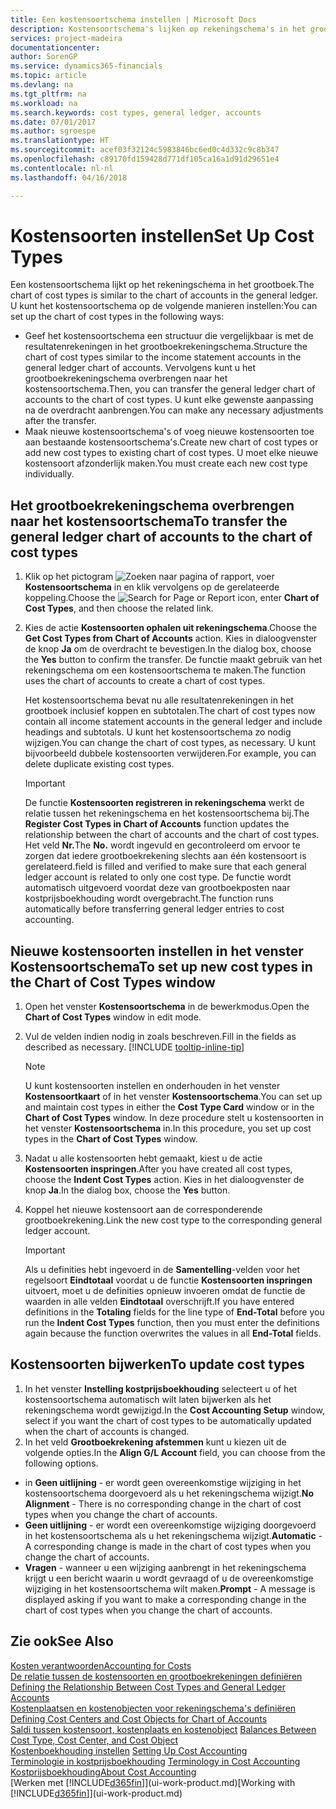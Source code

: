 ```yaml
---
title: Een kostensoortschema instellen | Microsoft Docs
description: Kostensoortschema's lijken op rekeningschema's in het grootboek.
services: project-madeira
documentationcenter: 
author: SorenGP
ms.service: dynamics365-financials
ms.topic: article
ms.devlang: na
ms.tgt_pltfrm: na
ms.workload: na
ms.search.keywords: cost types, general ledger, accounts
ms.date: 07/01/2017
ms.author: sgroespe
ms.translationtype: HT
ms.sourcegitcommit: acef03f32124c5983846bc6ed0c4d332c9c8b347
ms.openlocfilehash: c89170fd159428d771df105ca16a1d91d29651e4
ms.contentlocale: nl-nl
ms.lasthandoff: 04/16/2018

---
```

# <a name="set-up-cost-types"></a><span data-ttu-id="4cc67-103">Kostensoorten instellen</span><span class="sxs-lookup"><span data-stu-id="4cc67-103">Set Up Cost Types</span></span>
<span data-ttu-id="4cc67-104">Een kostensoortschema lijkt op het rekeningschema in het grootboek.</span><span class="sxs-lookup"><span data-stu-id="4cc67-104">The chart of cost types is similar to the chart of accounts in the general ledger.</span></span> <span data-ttu-id="4cc67-105">U kunt het kostensoortschema op de volgende manieren instellen:</span><span class="sxs-lookup"><span data-stu-id="4cc67-105">You can set up the chart of cost types in the following ways:</span></span>  

-   <span data-ttu-id="4cc67-106">Geef het kostensoortschema een structuur die vergelijkbaar is met de resultatenrekeningen in het grootboekrekeningschema.</span><span class="sxs-lookup"><span data-stu-id="4cc67-106">Structure the chart of cost types similar to the income statement accounts in the general ledger chart of accounts.</span></span> <span data-ttu-id="4cc67-107">Vervolgens kunt u het grootboekrekeningschema overbrengen naar het kostensoortschema.</span><span class="sxs-lookup"><span data-stu-id="4cc67-107">Then, you can transfer the general ledger chart of accounts to the chart of cost types.</span></span> <span data-ttu-id="4cc67-108">U kunt elke gewenste aanpassing na de overdracht aanbrengen.</span><span class="sxs-lookup"><span data-stu-id="4cc67-108">You can make any necessary adjustments after the transfer.</span></span>  
-   <span data-ttu-id="4cc67-109">Maak nieuwe kostensoortschema's of voeg nieuwe kostensoorten toe aan bestaande kostensoortschema's.</span><span class="sxs-lookup"><span data-stu-id="4cc67-109">Create new chart of cost types or add new cost types to existing chart of cost types.</span></span> <span data-ttu-id="4cc67-110">U moet elke nieuwe kostensoort afzonderlijk maken.</span><span class="sxs-lookup"><span data-stu-id="4cc67-110">You must create each new cost type individually.</span></span>  

## <a name="to-transfer-the-general-ledger-chart-of-accounts-to-the-chart-of-cost-types"></a><span data-ttu-id="4cc67-111">Het grootboekrekeningschema overbrengen naar het kostensoortschema</span><span class="sxs-lookup"><span data-stu-id="4cc67-111">To transfer the general ledger chart of accounts to the chart of cost types</span></span>  
1.  <span data-ttu-id="4cc67-112">Klik op het pictogram ![Zoeken naar pagina of rapport](media/ui-search/search_small.png "pictogram Zoeken naar pagina of rapport"), voer **Kostensoortschema** in en klik vervolgens op de gerelateerde koppeling.</span><span class="sxs-lookup"><span data-stu-id="4cc67-112">Choose the ![Search for Page or Report](media/ui-search/search_small.png "Search for Page or Report icon") icon, enter **Chart of Cost Types**, and then choose the related link.</span></span>  
2.  <span data-ttu-id="4cc67-113">Kies de actie **Kostensoorten ophalen uit rekeningschema**.</span><span class="sxs-lookup"><span data-stu-id="4cc67-113">Choose the **Get Cost Types from Chart of Accounts** action.</span></span> <span data-ttu-id="4cc67-114">Kies in dialoogvenster de knop **Ja** om de overdracht te bevestigen.</span><span class="sxs-lookup"><span data-stu-id="4cc67-114">In the dialog box, choose the **Yes** button to confirm the transfer.</span></span> <span data-ttu-id="4cc67-115">De functie maakt gebruik van het rekeningschema om een kostensoortschema te maken.</span><span class="sxs-lookup"><span data-stu-id="4cc67-115">The function uses the chart of accounts to create a chart of cost types.</span></span>  

    <span data-ttu-id="4cc67-116">Het kostensoortschema bevat nu alle resultatenrekeningen in het grootboek inclusief koppen en subtotalen.</span><span class="sxs-lookup"><span data-stu-id="4cc67-116">The chart of cost types now contain all income statement accounts in the general ledger and include headings and subtotals.</span></span> <span data-ttu-id="4cc67-117">U kunt het kostensoortschema zo nodig wijzigen.</span><span class="sxs-lookup"><span data-stu-id="4cc67-117">You can change the chart of cost types, as necessary.</span></span> <span data-ttu-id="4cc67-118">U kunt bijvoorbeeld dubbele kostensoorten verwijderen.</span><span class="sxs-lookup"><span data-stu-id="4cc67-118">For example, you can delete duplicate existing cost types.</span></span>  

    > [!IMPORTANT]  
    >  <span data-ttu-id="4cc67-119">De functie **Kostensoorten registreren in rekeningschema** werkt de relatie tussen het rekeningschema en het kostensoortschema bij.</span><span class="sxs-lookup"><span data-stu-id="4cc67-119">The **Register Cost Types in Chart of Accounts** function updates the relationship between the chart of accounts and the chart of cost types.</span></span> <span data-ttu-id="4cc67-120">Het veld **Nr.**</span><span class="sxs-lookup"><span data-stu-id="4cc67-120">The **No.**</span></span> <span data-ttu-id="4cc67-121">wordt ingevuld en gecontroleerd om ervoor te zorgen dat iedere grootboekrekening slechts aan één kostensoort is gerelateerd.</span><span class="sxs-lookup"><span data-stu-id="4cc67-121">field is filled and verified to make sure that each general ledger account is related to only one cost type.</span></span> <span data-ttu-id="4cc67-122">De functie wordt automatisch uitgevoerd voordat deze van grootboekposten naar kostprijsboekhouding wordt overgebracht.</span><span class="sxs-lookup"><span data-stu-id="4cc67-122">The function runs automatically before transferring general ledger entries to cost accounting.</span></span>  

## <a name="to-set-up-new-cost-types-in-the-chart-of-cost-types-window"></a><span data-ttu-id="4cc67-123">Nieuwe kostensoorten instellen in het venster Kostensoortschema</span><span class="sxs-lookup"><span data-stu-id="4cc67-123">To set up new cost types in the Chart of Cost Types window</span></span>  
1. <span data-ttu-id="4cc67-124">Open het venster **Kostensoortschema** in de bewerkmodus.</span><span class="sxs-lookup"><span data-stu-id="4cc67-124">Open the **Chart of Cost Types** window in edit mode.</span></span>  
2. <span data-ttu-id="4cc67-125">Vul de velden indien nodig in zoals beschreven.</span><span class="sxs-lookup"><span data-stu-id="4cc67-125">Fill in the fields as described as necessary.</span></span> [!INCLUDE [tooltip-inline-tip](includes/tooltip-inline-tip_md.md)]

   > [!NOTE]  
   >  <span data-ttu-id="4cc67-126">U kunt kostensoorten instellen en onderhouden in het venster **Kostensoortkaart** of in het venster **Kostensoortschema**.</span><span class="sxs-lookup"><span data-stu-id="4cc67-126">You can set up and maintain cost types in either the **Cost Type Card** window or in the **Chart of Cost Types** window.</span></span> <span data-ttu-id="4cc67-127">In deze procedure stelt u kostensoorten in het venster **Kostensoortschema** in.</span><span class="sxs-lookup"><span data-stu-id="4cc67-127">In this procedure, you set up cost types in the **Chart of Cost Types** window.</span></span>

3. <span data-ttu-id="4cc67-128">Nadat u alle kostensoorten hebt gemaakt, kiest u de actie **Kostensoorten inspringen**.</span><span class="sxs-lookup"><span data-stu-id="4cc67-128">After you have created all cost types, choose the **Indent Cost Types** action.</span></span> <span data-ttu-id="4cc67-129">Kies in het dialoogvenster de knop **Ja**.</span><span class="sxs-lookup"><span data-stu-id="4cc67-129">In the dialog box, choose the **Yes** button.</span></span>  
4. <span data-ttu-id="4cc67-130">Koppel het nieuwe kostensoort aan de corresponderende grootboekrekening.</span><span class="sxs-lookup"><span data-stu-id="4cc67-130">Link the new cost type to the corresponding general ledger account.</span></span>  

   > [!IMPORTANT]  
   >  <span data-ttu-id="4cc67-131">Als u definities hebt ingevoerd in de **Samentelling**-velden voor het regelsoort **Eindtotaal** voordat u de functie **Kostensoorten inspringen** uitvoert, moet u de definities opnieuw invoeren omdat de functie de waarden in alle velden **Eindtotaal** overschrijft.</span><span class="sxs-lookup"><span data-stu-id="4cc67-131">If you have entered definitions in the **Totaling** fields for the line type of **End-Total** before you run the **Indent Cost Types** function, then you must enter the definitions again because the function overwrites the values in all **End-Total** fields.</span></span>  

## <a name="to-update-cost-types"></a><span data-ttu-id="4cc67-132">Kostensoorten bijwerken</span><span class="sxs-lookup"><span data-stu-id="4cc67-132">To update cost types</span></span>  
1.  <span data-ttu-id="4cc67-133">In het venster **Instelling kostprijsboekhouding** selecteert u of het kostensoortschema automatisch wilt laten bijwerken als het rekeningschema wordt gewijzigd.</span><span class="sxs-lookup"><span data-stu-id="4cc67-133">In the **Cost Accounting Setup** window, select if you want the chart of cost types to be automatically updated when the chart of accounts is changed.</span></span>  
2.  <span data-ttu-id="4cc67-134">In het veld **Grootboekrekening afstemmen** kunt u kiezen uit de volgende opties.</span><span class="sxs-lookup"><span data-stu-id="4cc67-134">In the **Align G/L Account** field, you can choose from the following options.</span></span>  

- <span data-ttu-id="4cc67-135">in **Geen uitlijning** - er wordt geen overeenkomstige wijziging in het kostensoortschema doorgevoerd als u het rekeningschema wijzigt.</span><span class="sxs-lookup"><span data-stu-id="4cc67-135">**No Alignment** - There is no corresponding change in the chart of cost types when you change the chart of accounts.</span></span>  
- <span data-ttu-id="4cc67-136">**Geen uitlijning** - er wordt een overeenkomstige wijziging doorgevoerd in het kostensoortschema als u het rekeningschema wijzigt.</span><span class="sxs-lookup"><span data-stu-id="4cc67-136">**Automatic** - A corresponding change is made in the chart of cost types when you change the chart of accounts.</span></span>  
- <span data-ttu-id="4cc67-137">**Vragen** - wanneer u een wijziging aanbrengt in het rekeningschema krijgt u een bericht waarin u wordt gevraagd of u de overeenkomstige wijziging in het kostensoortschema wilt maken.</span><span class="sxs-lookup"><span data-stu-id="4cc67-137">**Prompt** - A message is displayed asking if you want to make a corresponding change in the chart of cost types when you change the chart of accounts.</span></span>  

## <a name="see-also"></a><span data-ttu-id="4cc67-138">Zie ook</span><span class="sxs-lookup"><span data-stu-id="4cc67-138">See Also</span></span>  
[<span data-ttu-id="4cc67-139">Kosten verantwoorden</span><span class="sxs-lookup"><span data-stu-id="4cc67-139">Accounting for Costs</span></span>](finance-manage-cost-accounting.md)  
<span data-ttu-id="4cc67-140">[De relatie tussen de kostensoorten en grootboekrekeningen definiëren](finance-defining-the-relationship-between-cost-types-and-general-ledger-accounts.md) </span><span class="sxs-lookup"><span data-stu-id="4cc67-140">[Defining the Relationship Between Cost Types and General Ledger Accounts](finance-defining-the-relationship-between-cost-types-and-general-ledger-accounts.md) </span></span>  
<span data-ttu-id="4cc67-141">[Kostenplaatsen en kostenobjecten voor rekeningschema's definiëren](finance-defining-cost-centers-and-cost-objects-for-chart-of-accounts.md) </span><span class="sxs-lookup"><span data-stu-id="4cc67-141">[Defining Cost Centers and Cost Objects for Chart of Accounts](finance-defining-cost-centers-and-cost-objects-for-chart-of-accounts.md) </span></span>  
<span data-ttu-id="4cc67-142">[Saldi tussen kostensoort, kostenplaats en kostenobject](finance-balances-between-cost-type-cost-center-and-cost-object.md) </span><span class="sxs-lookup"><span data-stu-id="4cc67-142">[Balances Between Cost Type, Cost Center, and Cost Object](finance-balances-between-cost-type-cost-center-and-cost-object.md) </span></span>  
<span data-ttu-id="4cc67-143">[Kostenboekhouding instellen](finance-set-up-cost-accounting.md) </span><span class="sxs-lookup"><span data-stu-id="4cc67-143">[Setting Up Cost Accounting](finance-set-up-cost-accounting.md) </span></span>  
<span data-ttu-id="4cc67-144">[Terminologie in kostprijsboekhouding](finance-terminology-in-cost-accounting.md) </span><span class="sxs-lookup"><span data-stu-id="4cc67-144">[Terminology in Cost Accounting](finance-terminology-in-cost-accounting.md) </span></span>  
[<span data-ttu-id="4cc67-145">Kostprijsboekhouding</span><span class="sxs-lookup"><span data-stu-id="4cc67-145">About Cost Accounting</span></span>](finance-about-cost-accounting.md)  
<span data-ttu-id="4cc67-146">[Werken met [!INCLUDE[d365fin](includes/d365fin_md.md)]](ui-work-product.md)</span><span class="sxs-lookup"><span data-stu-id="4cc67-146">[Working with [!INCLUDE[d365fin](includes/d365fin_md.md)]](ui-work-product.md)</span></span>

